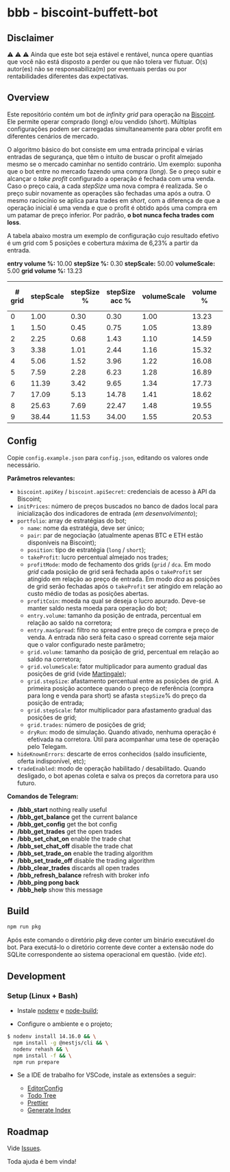 # bbb - biscoint-buffett-bot

## Disclaimer

:warning: :warning: :warning: Ainda que este bot seja estável e rentável, nunca opere quantias que você não está disposto a perder ou que não tolera ver flutuar. O(s) autor(es) não se responsabiliza(m) por eventuais perdas ou por rentabilidades diferentes das expectativas.

## Overview

Este repositório contém um bot de *infinity grid* para operação na [Biscoint](https://biscoint.io/). Ele permite operar comprado (long) e/ou vendido (short). Múltiplas configurações podem ser carregadas simultaneamente para obter profit em diferentes cenários de mercado.

O algoritmo básico do bot consiste em uma entrada principal e várias entradas de segurança, que têm o intuito de buscar o profit almejado mesmo se o mercado caminhar no sentido contrário. Um exemplo: suponha que o bot entre no mercado fazendo uma compra (*long*). Se o preço subir e alcançar o *take profit* configurado a operação é fechada com uma venda. Caso o preço caia, a cada *stepSize* uma nova compra é realizada. Se o preço subir novamente as operações são fechadas uma após a outra. O mesmo raciocínio se aplica para trades em *short*, com a diferença de que a operação inicial é uma venda e que o profit é obtido após uma compra em um patamar de preço inferior. Por padrão, **o bot nunca fecha trades com loss**.

A tabela abaixo mostra um exemplo de configuração cujo resultado efetivo é um grid com 5 posições e cobertura máxima de 6,23% a partir da entrada.

**entry volume %:** 10.00
**stepSize %:**	0.30
**stepScale:** 50.00
**volumeScale:** 5.00
**grid volume %:** 13.23

|# grid       |stepScale|stepSize %|stepSize acc %|volumeScale|volume %|volume acc %|total volume %|
|-------------|---------|----------|--------------|-----------|--------|------------|--------------|
|0            |1.00     |0.30      |0.30          |1.00       |13.23   |13.23       |23.23         |
|1            |1.50     |0.45      |0.75          |1.05       |13.89   |27.13       |37.13         |
|2            |2.25     |0.68      |1.43          |1.10       |14.59   |41.71       |51.71         |
|3            |3.38     |1.01      |2.44          |1.16       |15.32   |57.03       |67.03         |
|4            |5.06     |1.52      |3.96          |1.22       |16.08   |73.12       |83.12         |
|5            |7.59     |2.28      |6.23          |1.28       |16.89   |90.00       |100.00        |
|6            |11.39    |3.42      |9.65          |1.34       |17.73   |107.74      |117.74        |
|7            |17.09    |5.13      |14.78         |1.41       |18.62   |126.35      |136.35        |
|8            |25.63    |7.69      |22.47         |1.48       |19.55   |145.90      |155.90        |
|9            |38.44    |11.53     |34.00         |1.55       |20.53   |166.43      |176.43        |


## Config

Copie `config.example.json` para `config.json`, editando os valores onde necessário.

**Parâmetros relevantes:**

- `biscoint.apiKey` / `biscoint.apiSecret`: credenciais de acesso à API da Biscoint;
- `initPrices`: número de preços buscados no banco de dados local para inicialização dos indicadores de entrada (*em desenvolvimento*);
- `portfolio`: array de estratégias do bot;
  - `name`: nome da estratégia, deve ser único;
  - `pair`:  par de negociação (atualmente apenas BTC e ETH estão disponíveis na Biscoint);
  - `position`:  tipo de estratégia (`long` / `short`);
  - `takeProfit`: lucro percentual almejado nos trades;
  - `profitMode`: modo de fechamento dos grids (`grid` / `dca`. Em modo *grid* cada posição de grid será fechada após o `takeProfit` ser atingido em relação ao preço de entrada. Em modo *dca* as posições de grid serão fechadas após o `takeProfit` ser atingido em relação ao custo médio de todas as posições abertas.
  - `profitCoin`: moeda na qual se deseja o lucro apurado. Deve-se manter saldo nesta moeda para operação do bot;
  - `entry.volume`: tamanho da posição de entrada, percentual em relação ao saldo na corretora;
  - `entry.maxSpread`: filtro no spread entre preço de compra e preço de venda. A entrada não será feita caso o spread corrente seja maior que o valor configurado neste parâmetro;
  - `grid.volume`: tamanho da posição de grid, percentual em relação ao saldo na corretora;
  - `grid.volumeScale`: fator multiplicador para aumento gradual das posições de grid (vide [Martingale](https://www.investopedia.com/terms/m/martingalesystem.asp));
  - `grid.stepSize`: afastamento percentual entre as posições de grid. A primeira posição acontece quando o preço de referência (compra para long e venda para short) se afasta `stepSize`% do preço da posição de entrada;
  - `grid.stepScale`: fator multiplicador para afastamento gradual das posições de grid;
  - `grid.trades`:  número de posições de grid;
  - `dryRun`: modo de simulação. Quando ativado, nenhuma operação é efetivada na corretora. Útil para acompanhar uma tese de operação pelo Telegam.
- `hideKnownErrors`: descarte de erros conhecidos (saldo insuficiente, oferta indisponível, etc);
- `tradeEnabled`: modo de operação habilitado / desabilitado. Quando desligado, o bot apenas coleta e salva os preços da corretora para uso futuro.

**Comandos de Telegram:**

- **/bbb_start** nothing really useful
- **/bbb_get_balance** get the current balance
- **/bbb_get_config** get the bot config
- **/bbb_get_trades** get the open trades
- **/bbb_set_chat_on** enable the trade chat
- **/bbb_set_chat_off** disable the trade chat
- **/bbb_set_trade_on** enable the trading algorithm
- **/bbb_set_trade_off** disable the trading algorithm
- **/bbb_clear_trades** discards all open trades
- **/bbb_refresh_balance** refresh with broker info
- **/bbb_ping pong back**
- **/bbb_help** show this message

## Build

```bash
npm run pkg
```
Após este comando o diretório *pkg* deve conter um binário executável do bot. Para executá-lo o diretório corrente deve conter a extensão node do SQLite correspondente ao sistema operacional em questão. (vide *etc*).

## Development

### Setup (Linux + Bash)

- Instale [nodenv](https://github.com/nodenv/nodenv#basic-github-checkout) e [node-build](https://github.com/nodenv/node-build#installation);

- Configure o ambiente e o projeto;

```bash
$ nodenv install 14.16.0 && \
  npm install -g @nestjs/cli && \
  nodenv rehash && \
  npm install -f && \
  npm run prepare
```

- Se a IDE de trabalho for VSCode, instale as extensões a seguir:

  - [EditorConfig](https://marketplace.visualstudio.com/items?itemName=EditorConfig.EditorConfig)
  - [Todo Tree](https://marketplace.visualstudio.com/items?itemName=Gruntfuggly.todo-tree)
  - [Prettier](https://marketplace.visualstudio.com/items?itemName=esbenp.prettier-vscode)
  - [Generate Index](https://marketplace.visualstudio.com/items?itemName=JayFong.generate-index)

## Roadmap

Vide [Issues](https://github.com/lzkill/biscoint-buffett-bot/issues).

Toda ajuda é bem vinda!

